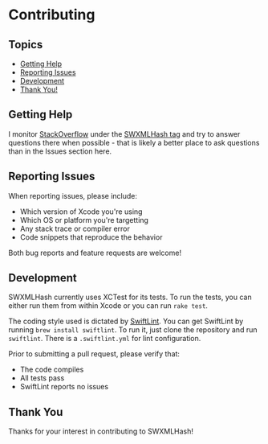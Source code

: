 # Contributing

## Topics

* [Getting Help](#getting-help)
* [Reporting Issues](#reporting-issues)
* [Development](#development)
* [Thank You!](#thank-you)

## Getting Help

I monitor [StackOverflow](http://stackoverflow.com) under the [SWXMLHash tag](http://stackoverflow.com/questions/tagged/swxmlhash) and try to answer questions there when possible - that is likely a better place to ask questions than in the Issues section here.

## Reporting Issues

When reporting issues, please include:

* Which version of Xcode you're using
* Which OS or platform you're targetting
* Any stack trace or compiler error
* Code snippets that reproduce the behavior

Both bug reports and feature requests are welcome!

## Development

SWXMLHash currently uses XCTest for its tests. To run the tests, you can either run them from within Xcode or you can run `rake test`.

The coding style used is dictated by [SwiftLint](https://github.com/realm/SwiftLint). You can get SwiftLint by running `brew install swiftlint`. To run it, just clone the repository and run `swiftlint`. There is a `.swiftlint.yml` for lint configuration.

Prior to submitting a pull request, please verify that:

* The code compiles
* All tests pass
* SwiftLint reports no issues

## Thank You

Thanks for your interest in contributing to SWXMLHash!
